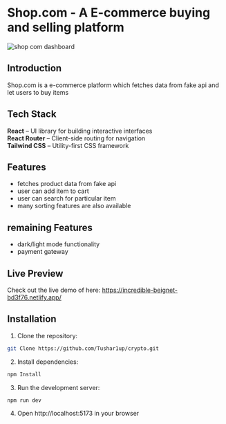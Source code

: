 # Shop.com - A E-commerce buying and selling platform
![shop com dashboard](https://github.com/user-attachments/assets/7f154259-3263-4ee1-84d9-99dc4bde264d)


## Introduction
Shop.com is a e-commerce platform which fetches data from fake api and let users to buy items 


## Tech Stack

**React** – UI library for building interactive interfaces  
**React Router** – Client-side routing for navigation  
**Tailwind CSS** – Utility-first CSS framework  

## Features

-  fetches product data from fake api
-  user can add item to cart
-  user can search for particular item
-  many sorting features are also available 

## remaining Features
- dark/light mode functionality
- payment gateway


## Live Preview

Check out the live demo of  here: https://incredible-beignet-bd3f76.netlify.app/


## Installation

1. Clone the repository:

```bash
git Clone https://github.com/Tushar1up/crypto.git
```
2. Install dependencies:

```bash
npm Install
```
3. Run the development server:

```bash
npm run dev 
```
4. Open http://localhost:5173 in your browser
    
